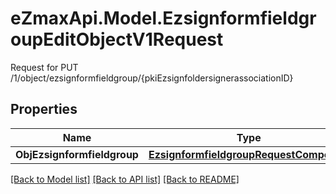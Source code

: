 # eZmaxApi.Model.EzsignformfieldgroupEditObjectV1Request
Request for PUT /1/object/ezsignformfieldgroup/{pkiEzsignfoldersignerassociationID}

## Properties

Name | Type | Description | Notes
------------ | ------------- | ------------- | -------------
**ObjEzsignformfieldgroup** | [**EzsignformfieldgroupRequestCompound**](EzsignformfieldgroupRequestCompound.md) |  | 

[[Back to Model list]](../README.md#documentation-for-models) [[Back to API list]](../README.md#documentation-for-api-endpoints) [[Back to README]](../README.md)

